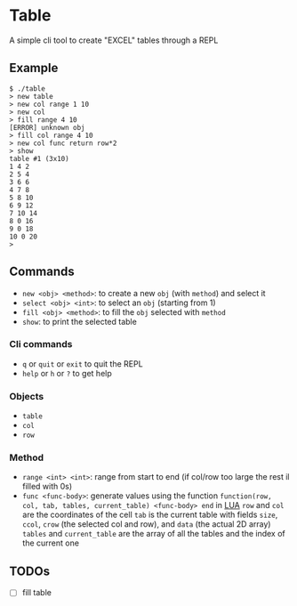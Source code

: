 # Table

A simple cli tool to create "EXCEL" tables through a REPL

## Example
```shell
$ ./table 
> new table 
> new col range 1 10 
> new col
> fill range 4 10 
[ERROR] unknown obj
> fill col range 4 10 
> new col func return row*2 
> show 
table #1 (3x10)
1 4 2 
2 5 4 
3 6 6 
4 7 8 
5 8 10 
6 9 12 
7 10 14 
8 0 16 
9 0 18 
10 0 20 
> 
```

## Commands
- `new <obj> <method>`: to create a new `obj` (with `method`) and select it
- `select <obj> <int>`: to select an `obj` (starting from 1)
- `fill <obj> <method>`: to fill the `obj` selected with `method`
- `show`: to print the selected table

### Cli commands
- `q` or `quit` or `exit` to quit the REPL
- `help` or `h` or `?` to get help

### Objects
- `table`
- `col`
- `row` 

### Method
- `range <int> <int>`: range from start to end (if col/row too large the rest il filled with 0s)
- `func <func-body>`: generate values using the function `function(row, col, tab, tables, current_table) <func-body> end` in [LUA](https://www.lua.org/)
    `row` and `col` are the coordinates of the cell
    `tab` is the current table with fields `size`, `ccol`, `crow` (the selected col and row), and `data` (the actual 2D array)
    `tables` and `current_table` are the array of all the tables and the index of the current one

## TODOs
- [ ] fill table
